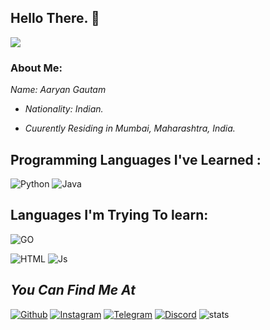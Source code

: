 ## Hello There. :wave:

<img src="https://telegra.ph/file/a9c64f733787ddf4ba774.jpg">

### About Me:

<i>
  Name: Aaryan Gautam 
  
  - Nationality: Indian.
  

  - Cuurently Residing in Mumbai, Maharashtra, India.
  
  

 </i> 
 
 ## Programming Languages I've Learned :

![Python](https://img.shields.io/badge/Python-3776AB?style=for-the-badge&logo=python&logoColor=white)
![Java](https://img.shields.io/badge/Java-000000?style=for-the-badge&logo=java&logoColor=white)

## Languages I'm Trying To learn:

![GO](https://img.shields.io/badge/go-%2300ADD8.svg?style=for-the-badge&logo=go&logoColor=white)

![HTML](https://img.shields.io/badge/HTML5-E34F26?style=for-the-badge&logo=html5&logoColor=white)
![Js](https://img.shields.io/badge/JavaScript-323330?style=for-the-badge&logo=javascript&logoColor=F7DF1E)


## <i>You Can Find Me At</i>

[![Github](https://img.shields.io/badge/-Github-181717?style=for-the-badge&logo=Github&logoColor=white)](https://github.com/Unknown-San)
[![Instagram](https://img.shields.io/badge/-Instagram-FF90D8?style=for-the-badge&logo=Instagram&logoColor=gradientred)](https://www.instagram.com/_.aaryan_.__)
[![Telegram](https://img.shields.io/badge/Telegram-2CA5E0?style=for-the-badge&logo=telegram&logoColor=white)](https://t.me/xtheanonymous)
[![Discord](https://img.shields.io/badge/Discord-7289DA?style=for-the-badge&logo=discord&logoColor=white)](https://discordapp.com/users/Unknown_Sama#6133)
![stats](https://github-readme-stats.vercel.app/api?username=Unknown-san&show_icons=true&count_private=true&title_color=f7d745&text_color=b2d76c&icon_color=FFDF00&bg_color=808080&hide=bg-color&hide_border=true)

